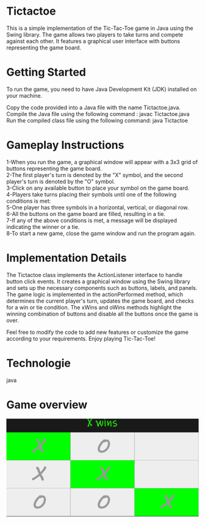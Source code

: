 # Tictactoe

This is a simple implementation of the Tic-Tac-Toe game in Java using the Swing library. The game allows two players to take turns and compete against each other. It features a graphical user interface with buttons representing the game board.


# Getting Started

To run the game, you need to have Java Development Kit (JDK) installed on your machine.

Copy the code provided into a Java file with the name Tictactoe.java.
<br>Compile the Java file using the following command : javac Tictactoe.java
<br>Run the compiled class file using the following command: java Tictactoe

# Gameplay Instructions

1-When you run the game, a graphical window will appear with a 3x3 grid of buttons representing the game board.
<br>2-The first player's turn is denoted by the "X" symbol, and the second player's turn is denoted by the "O" symbol.
<br>3-Click on any available button to place your symbol on the game board.
<br>4-Players take turns placing their symbols until one of the following conditions is met:
<br>5-One player has three symbols in a horizontal, vertical, or diagonal row.
<br>6-All the buttons on the game board are filled, resulting in a tie.
<br>7-If any of the above conditions is met, a message will be displayed indicating the winner or a tie.
<br>8-To start a new game, close the game window and run the program again.

# Implementation Details

The Tictactoe class implements the ActionListener interface to handle button click events. It creates a graphical window using the Swing library and sets up the necessary components such as buttons, labels, and panels. The game logic is implemented in the actionPerformed method, which determines the current player's turn, updates the game board, and checks for a win or tie condition. The xWins and oWins methods highlight the winning combination of buttons and disable all the buttons once the game is over.

Feel free to modify the code to add new features or customize the game according to your requirements. Enjoy playing Tic-Tac-Toe!

# Technologie

java

# Game overview


![Tic-Tac-Toe](https://github.com/Jennynamela/Tictactoe/blob/main/img.png)






